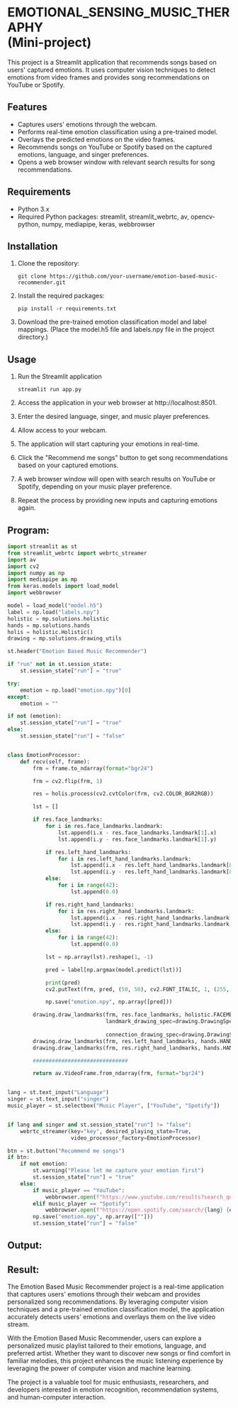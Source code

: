 # EMOTIONAL_SENSING_MUSIC_THERAPHY </br >(Mini-project)


This project is a Streamlit application that recommends songs based on users' captured emotions. It uses computer vision techniques to detect emotions from video frames and provides song recommendations on YouTube or Spotify.

## Features

- Captures users' emotions through the webcam.
- Performs real-time emotion classification using a pre-trained model.
- Overlays the predicted emotions on the video frames.
- Recommends songs on YouTube or Spotify based on the captured emotions, language, and singer preferences.
- Opens a web browser window with relevant search results for song recommendations.

## Requirements

- Python 3.x
- Required Python packages: streamlit, streamlit_webrtc, av, opencv-python, numpy, mediapipe, keras, webbrowser

## Installation

1. Clone the repository:

   ```shell
   git clone https://github.com/your-username/emotion-based-music-recommender.git

2. Install the required packages:

   ```shell
   pip install -r requirements.txt

3. Download the pre-trained emotion classification model and label mappings.
   (Place the model.h5 file and labels.npy file in the project directory.)

## Usage

1. Run the Streamlit application
   ```shell
   streamlit run app.py
   ```

2. Access the application in your web browser at http://localhost:8501.

3. Enter the desired language, singer, and music player preferences.

4. Allow access to your webcam.

5. The application will start capturing your emotions in real-time.

6. Click the "Recommend me songs" button to get song recommendations based on your captured emotions.

7. A web browser window will open with search results on YouTube or Spotify, depending on your music player preference.

8. Repeat the process by providing new inputs and capturing emotions again.

## Program:

```python
import streamlit as st
from streamlit_webrtc import webrtc_streamer
import av
import cv2
import numpy as np
import mediapipe as mp
from keras.models import load_model
import webbrowser

model = load_model("model.h5")
label = np.load("labels.npy")
holistic = mp.solutions.holistic
hands = mp.solutions.hands
holis = holistic.Holistic()
drawing = mp.solutions.drawing_utils

st.header("Emotion Based Music Recommender")

if "run" not in st.session_state:
    st.session_state["run"] = "true"

try:
    emotion = np.load("emotion.npy")[0]
except:
    emotion = ""

if not (emotion):
    st.session_state["run"] = "true"
else:
    st.session_state["run"] = "false"


class EmotionProcessor:
    def recv(self, frame):
        frm = frame.to_ndarray(format="bgr24")

        frm = cv2.flip(frm, 1)

        res = holis.process(cv2.cvtColor(frm, cv2.COLOR_BGR2RGB))

        lst = []

        if res.face_landmarks:
            for i in res.face_landmarks.landmark:
                lst.append(i.x - res.face_landmarks.landmark[1].x)
                lst.append(i.y - res.face_landmarks.landmark[1].y)

            if res.left_hand_landmarks:
                for i in res.left_hand_landmarks.landmark:
                    lst.append(i.x - res.left_hand_landmarks.landmark[8].x)
                    lst.append(i.y - res.left_hand_landmarks.landmark[8].y)
            else:
                for i in range(42):
                    lst.append(0.0)

            if res.right_hand_landmarks:
                for i in res.right_hand_landmarks.landmark:
                    lst.append(i.x - res.right_hand_landmarks.landmark[8].x)
                    lst.append(i.y - res.right_hand_landmarks.landmark[8].y)
            else:
                for i in range(42):
                    lst.append(0.0)

            lst = np.array(lst).reshape(1, -1)

            pred = label[np.argmax(model.predict(lst))]

            print(pred)
            cv2.putText(frm, pred, (50, 50), cv2.FONT_ITALIC, 1, (255, 0, 0), 2)

            np.save("emotion.npy", np.array([pred]))

        drawing.draw_landmarks(frm, res.face_landmarks, holistic.FACEMESH_TESSELATION,
                               landmark_drawing_spec=drawing.DrawingSpec(color=(0, 0, 255), thickness=-1,
                                                                         circle_radius=1),
                               connection_drawing_spec=drawing.DrawingSpec(thickness=1))
        drawing.draw_landmarks(frm, res.left_hand_landmarks, hands.HAND_CONNECTIONS)
        drawing.draw_landmarks(frm, res.right_hand_landmarks, hands.HAND_CONNECTIONS)

        ##############################

        return av.VideoFrame.from_ndarray(frm, format="bgr24")


lang = st.text_input("Language")
singer = st.text_input("singer")
music_player = st.selectbox("Music Player", ["YouTube", "Spotify"])


if lang and singer and st.session_state["run"] != "false":
    webrtc_streamer(key="key", desired_playing_state=True,
                    video_processor_factory=EmotionProcessor)

btn = st.button("Recommend me songs")
if btn:
    if not emotion:
        st.warning("Please let me capture your emotion first")
        st.session_state["run"] = "true"
    else:
        if music_player == "YouTube":
            webbrowser.open(f"https://www.youtube.com/results?search_query={lang}+{emotion}+song+{singer}")
        elif music_player == "Spotify":
            webbrowser.open(f"https://open.spotify.com/search/{lang} {emotion} song {singer}")
        np.save("emotion.npy", np.array([""]))
        st.session_state["run"] = "false"
```
## Output:

## Result:

The Emotion Based Music Recommender project is a real-time application that captures users' emotions through their webcam and provides personalized song recommendations. By leveraging computer vision techniques and a pre-trained emotion classification model, the application accurately detects users' emotions and overlays them on the live video stream.

With the Emotion Based Music Recommender, users can explore a personalized music playlist tailored to their emotions, language, and preferred artist. Whether they want to discover new songs or find comfort in familiar melodies, this project enhances the music listening experience by leveraging the power of computer vision and machine learning.

The project is a valuable tool for music enthusiasts, researchers, and developers interested in emotion recognition, recommendation systems, and human-computer interaction.
